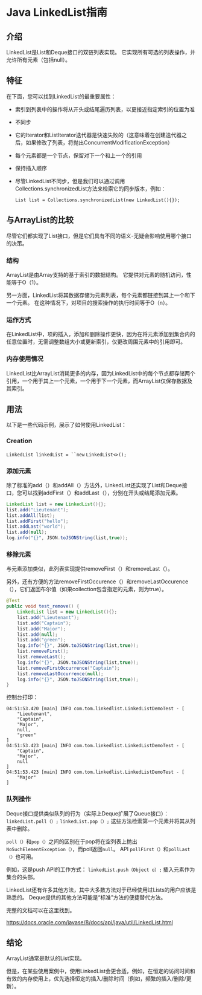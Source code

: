 # Java LinkedList指南

## 介绍
LinkedList是List和Deque接口的双链列表实现。 它实现所有可选的列表操作，并允许所有元素（包括null）。

## 特征
在下面，您可以找到LinkedList的最重要属性：

* 索引到列表中的操作将从开头或结尾遍历列表，以更接近指定索引的位置为准

* 不同步

* 它的Iterator和ListIterator迭代器是快速失败的（这意味着在创建迭代器之后，如果修改了列表，将抛出ConcurrentModificationException）

* 每个元素都是一个节点，保留对下一个和上一个的引用

* 保持插入顺序

* 尽管LinkedList不同步，但是我们可以通过调用Collections.synchronizedList方法来检索它的同步版本，例如：

  `List list = Collections.synchronizedList(new LinkedList(){});`

## 与ArrayList的比较
尽管它们都实现了List接口，但是它们具有不同的语义-无疑会影响使用哪个接口的决策。

### 结构

ArrayList是由Array支持的基于索引的数据结构。 它提供对元素的随机访问，性能等于O（1）。

另一方面，LinkedList将其数据存储为元素列表，每个元素都链接到其上一个和下一个元素。 在这种情况下，对项目的搜索操作的执行时间等于O（n）。

### 运作方式
在LinkedList中，项的插入，添加和删除操作更快，因为在将元素添加到集合内的任意位置时，无需调整数组大小或更新索引，仅更改周围元素中的引用即可。

### 内存使用情况
LinkedList比ArrayList消耗更多的内存，因为LinkedList中的每个节点都存储两个引用，一个用于其上一个元素，一个用于下一个元素，而ArrayList仅保存数据及其索引。

## 用法
以下是一些代码示例，展示了如何使用LinkedList：

### Creation

`LinkedList linkedList = ``new` `LinkedList<>();`

### 添加元素
除了标准的add（）和addAll（）方法外，LinkedList还实现了List和Deque接口，您可以找到addFirst（）和addLast（），分别在开头或结尾添加元素。

```java
LinkedList list = new LinkedList(){};
list.add("Lieutenant");
list.addAll(list);
list.addFirst("hello");
list.addLast("world");
list.add(null);
log.info("{}", JSON.toJSONString(list,true));
```

### 移除元素

与元素添加类似，此列表实现提供removeFirst（）和removeLast（）。

另外，还有方便的方法removeFirstOccurence（）和removeLastOccurence（），它们返回布尔值（如果collection包含指定的元素，则为true）。

```java
@Test
public void test_remove() {
    LinkedList list = new LinkedList(){};
    list.add("Lieutenant");
    list.add("Captain");
    list.add("Major");
    list.add(null);
    list.add("green");
    log.info("{}", JSON.toJSONString(list,true));
    list.removeFirst();
    list.removeLast();
    log.info("{}", JSON.toJSONString(list,true));
    list.removeFirstOccurrence("Captain");
    list.removeLastOccurrence(null);
    log.info("{}", JSON.toJSONString(list,true));
}
```

控制台打印：

```shell
04:51:53.420 [main] INFO com.tom.linkedlist.LinkedListDemoTest - [
	"Lieutenant",
	"Captain",
	"Major",
	null,
	"green"
]
04:51:53.423 [main] INFO com.tom.linkedlist.LinkedListDemoTest - [
	"Captain",
	"Major",
	null
]
04:51:53.423 [main] INFO com.tom.linkedlist.LinkedListDemoTest - [
	"Major"
]
```

### 队列操作
Deque接口提供类似队列的行为（实际上Deque扩展了Queue接口）：
`linkedList.poll（）;`
`linkedList.pop（）;`
这些方法检索第一个元素并将其从列表中删除。

`poll（）`和`pop（）`之间的区别在于pop将在空列表上抛出`NoSuchElementException（）`，而poll返回`null`。 API `pollFirst（）`和`pollLast（）`也可用。

例如，这是push API的工作方式：
`linkedList.push（Object o）;`
插入元素作为集合的头部。

LinkedList还有许多其他方法，其中大多数方法对于已经使用过Lists的用户应该是熟悉的。 Deque提供的其他方法可能是“标准”方法的便捷替代方法。

完整的文档可以在这里找到。

https://docs.oracle.com/javase/8/docs/api/java/util/LinkedList.html

## 结论
ArrayList通常是默认的List实现。

但是，在某些使用案例中，使用LinkedList会更合适，例如，在恒定的访问时间和有效的内存使用上，优先选择恒定的插入/删除时间（例如，频繁的插入/删除/更新）。